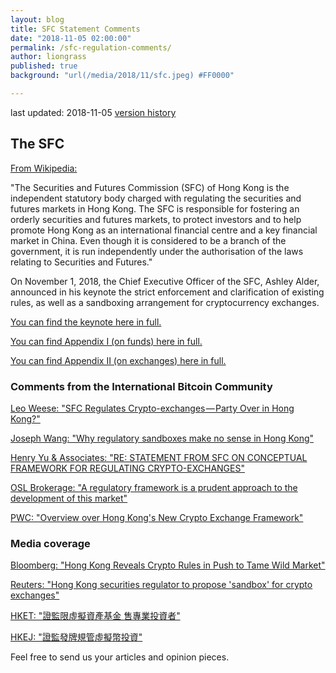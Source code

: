```yaml
---
layout: blog
title: SFC Statement Comments
date: "2018-11-05 02:00:00"
permalink: /sfc-regulation-comments/
author: liongrass
published: true
background: "url(/media/2018/11/sfc.jpeg) #FF0000"

---
```


last updated: 2018-11-05 [version history](https://github.com/bitcoinhk/bitcoinhk.github.io/commits/master/_posts/2018-11-05-sfc-comments.md)

## The SFC

[From Wikipedia:](https://en.wikipedia.org/wiki/Securities_and_Futures_Commission)

"The Securities and Futures Commission (SFC) of Hong Kong is the independent statutory body charged with regulating the securities and futures markets in Hong Kong. The SFC is responsible for fostering an orderly securities and futures markets, to protect investors and to help promote Hong Kong as an international financial centre and a key financial market in China. Even though it is considered to be a branch of the government, it is run independently under the authorisation of the laws relating to Securities and Futures."

On November 1, 2018, the Chief Executive Officer of the SFC, Ashley Alder, announced in his keynote the strict enforcement and clarification of existing rules, as well as a sandboxing arrangement for cryptocurrency exchanges.

[You can find the keynote here in full.](https://www.sfc.hk/web/EN/files/ER/PDF/Speeches/Ashley%20HK%20FinTech%20Week.pdf)

[You can find Appendix I (on funds) here in full.](https://www.sfc.hk/web/EN/files/ER/PDF/App%201%20-%20Reg%20standards%20for%20VA%20portfolio%20mgrs_eng.pdf)

[You can find Appendix II (on exchanges) here in full.](https://www.sfc.hk/web/EN/files/ER/PDF/App%202_%20Conceptual%20framework%20for%20VA%20trading%20platform_eng.pdf)

### Comments from the International Bitcoin Community

[Leo Weese: "SFC Regulates Crypto-exchanges — Party Over in Hong Kong?"](https://blog.bitcoin.org.hk/sfc-regulates-crypto-exchanges-party-over-in-hong-kong-bc081100863a)

[Joseph Wang: "Why regulatory sandboxes make no sense in Hong Kong"](https://bitquant.wordpress.com/2018/11/02/why-regulatory-sandboxes-make-no-sense-in-hong-kong/)

[Henry Yu & Associates: "RE: STATEMENT FROM SFC ON CONCEPTUAL FRAMEWORK FOR REGULATING CRYPTO-EXCHANGES"](/media/2018/11/181106K_HYU_News_re_SFC_Conceptual.pdf)

[OSL Brokerage: "A regulatory framework is a prudent approach to the development of this market"](https://twitter.com/OSLBrokerage/status/1058313293448675328)

[PWC: "Overview over Hong Kong's New Crypto Exchange Framework"](https://www.pwchk.com/en/financial-services/financial-services-risk-and-regulations/overview-hk-new-crypto-exchange-framework-nov2018.pdf)

### Media coverage

[Bloomberg: "Hong Kong Reveals Crypto Rules in Push to Tame Wild Market"](https://www.bloomberg.com/news/articles/2018-11-01/hong-kong-reveals-crypto-rules-joining-push-to-tame-wild-market)

[Reuters: "Hong Kong securities regulator to propose 'sandbox' for crypto exchanges"](https://www.reuters.com/article/us-hongkong-regulator-crypto/hong-kong-securities-regulator-to-propose-sandbox-for-crypto-exchanges-idUSKCN1N63DU)

[HKET: "證監限虛擬資產基金 售專業投資者"](https://invest.hket.com/article/2199400/%E8%AD%89%E7%9B%A3%E9%99%90%E8%99%9B%E6%93%AC%E8%B3%87%E7%94%A2%E5%9F%BA%E9%87%91%20%E5%94%AE%E5%B0%88%E6%A5%AD%E6%8A%95%E8%B3%87%E8%80%85)

[HKEJ: "證監發牌規管虛擬幣投資"](http://www1.hkej.com/dailynews/article/id/1981943)


Feel free to send us your articles and opinion pieces.


